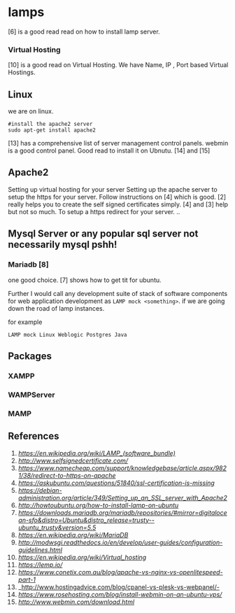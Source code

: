 # lamps
[6] is a good read read on how to install lamp server.

### Virtual Hosting
[10] is a good read on Virtual Hosting. We have Name, IP , Port based Virtual Hostings.
## Linux

we are on linux.
```
#install the apache2 server
sudo apt-get install apache2
```
[13] has a comprehensive list  of server management control panels. webmin is a good control panel. Good read to install it on Ubnutu. [14] and [15]

## Apache2
Setting up virtual hosting for your server
Setting up the apache server to setup the https for your server.
Follow instructions on [4] which is good. [2] really helps you to create the self signed certificates simply. [4] and [3] help but not so much.
To setup a https redirect for your server.
..


## Mysql Server or any popular sql server not necessarily mysql pshh!

### Mariadb [8]
one good choice. [7] shows how to get tit for ubuntu.

Further I would call any development suite of stack of software components for web application development as `LAMP mock <something>`.
if we are going down the road of lamp instances.

for example
```
LAMP mock Linux Weblogic Postgres Java
```

## Packages

### XAMPP
### WAMPServer
### MAMP

## References
1. _https://en.wikipedia.org/wiki/LAMP_(software_bundle)_
2. _http://www.selfsignedcertificate.com/_
3. _https://www.namecheap.com/support/knowledgebase/article.aspx/9821/38/redirect-to-https-on-apache_
4. _https://askubuntu.com/questions/51840/ssl-certification-is-missing_
5. _https://debian-administration.org/article/349/Setting_up_an_SSL_server_with_Apache2_
6. _http://howtoubuntu.org/how-to-install-lamp-on-ubuntu_
7. _https://downloads.mariadb.org/mariadb/repositories/#mirror=digitalocean-sfo&distro=Ubuntu&distro_release=trusty--ubuntu_trusty&version=5.5_
8. _https://en.wikipedia.org/wiki/MariaDB_
9. _http://modwsgi.readthedocs.io/en/develop/user-guides/configuration-guidelines.html_
10. _https://en.wikipedia.org/wiki/Virtual_hosting_
11. _https://lemp.io/_
12. _https://www.conetix.com.au/blog/apache-vs-nginx-vs-openlitespeed-part-1_
13. _http://www.hostingadvice.com/blog/cpanel-vs-plesk-vs-webpanel/-
14. _https://www.rosehosting.com/blog/install-webmin-on-an-ubuntu-vps/_
15. _http://www.webmin.com/download.html_
